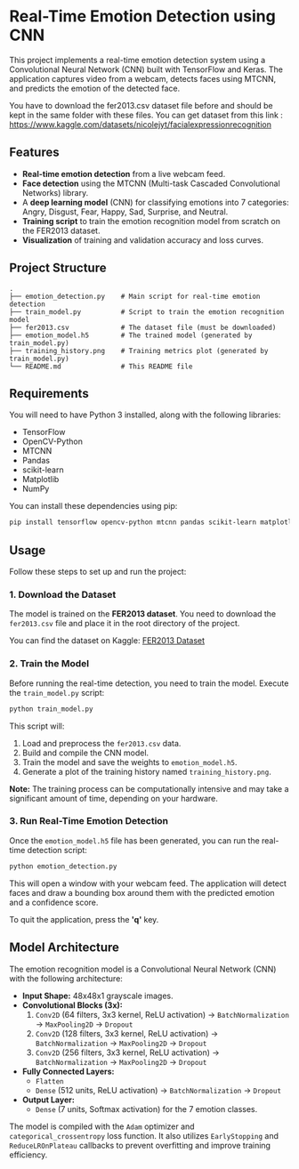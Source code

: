 # Real-Time Emotion Detection using CNN

This project implements a real-time emotion detection system using a Convolutional Neural Network (CNN) built with TensorFlow and Keras. The application captures video from a webcam, detects faces using MTCNN, and predicts the emotion of the detected face.

You have to download the fer2013.csv dataset file before and should be kept in the same folder with these files.
You can get dataset from this link : https://www.kaggle.com/datasets/nicolejyt/facialexpressionrecognition

## Features

  - **Real-time emotion detection** from a live webcam feed.
  - **Face detection** using the MTCNN (Multi-task Cascaded Convolutional Networks) library.
  - A **deep learning model** (CNN) for classifying emotions into 7 categories: Angry, Disgust, Fear, Happy, Sad, Surprise, and Neutral.
  - **Training script** to train the emotion recognition model from scratch on the FER2013 dataset.
  - **Visualization** of training and validation accuracy and loss curves.

## Project Structure

```
.
├── emotion_detection.py    # Main script for real-time emotion detection
├── train_model.py          # Script to train the emotion recognition model
├── fer2013.csv             # The dataset file (must be downloaded)
├── emotion_model.h5        # The trained model (generated by train_model.py)
├── training_history.png    # Training metrics plot (generated by train_model.py)
└── README.md               # This README file
```

## Requirements

You will need to have Python 3 installed, along with the following libraries:

  - TensorFlow
  - OpenCV-Python
  - MTCNN
  - Pandas
  - scikit-learn
  - Matplotlib
  - NumPy

You can install these dependencies using pip:

```bash
pip install tensorflow opencv-python mtcnn pandas scikit-learn matplotlib numpy
```

## Usage

Follow these steps to set up and run the project:

### 1\. Download the Dataset

The model is trained on the **FER2013 dataset**. You need to download the `fer2013.csv` file and place it in the root directory of the project.

You can find the dataset on Kaggle: [FER2013 Dataset](https://www.google.com/search?q=https://www.kaggle.com/c/challenges-in-representation-learning-facial-expression-recognition-challenge/data)

### 2\. Train the Model

Before running the real-time detection, you need to train the model. Execute the `train_model.py` script:

```bash
python train_model.py
```

This script will:

1.  Load and preprocess the `fer2013.csv` data.
2.  Build and compile the CNN model.
3.  Train the model and save the weights to `emotion_model.h5`.
4.  Generate a plot of the training history named `training_history.png`.

**Note:** The training process can be computationally intensive and may take a significant amount of time, depending on your hardware.

### 3\. Run Real-Time Emotion Detection

Once the `emotion_model.h5` file has been generated, you can run the real-time detection script:

```bash
python emotion_detection.py
```

This will open a window with your webcam feed. The application will detect faces and draw a bounding box around them with the predicted emotion and a confidence score.

To quit the application, press the **'q'** key.

## Model Architecture

The emotion recognition model is a Convolutional Neural Network (CNN) with the following architecture:

  - **Input Shape:** 48x48x1 grayscale images.
  - **Convolutional Blocks (3x):**
    1.  `Conv2D` (64 filters, 3x3 kernel, ReLU activation) -\> `BatchNormalization` -\> `MaxPooling2D` -\> `Dropout`
    2.  `Conv2D` (128 filters, 3x3 kernel, ReLU activation) -\> `BatchNormalization` -\> `MaxPooling2D` -\> `Dropout`
    3.  `Conv2D` (256 filters, 3x3 kernel, ReLU activation) -\> `BatchNormalization` -\> `MaxPooling2D` -\> `Dropout`
  - **Fully Connected Layers:**
      - `Flatten`
      - `Dense` (512 units, ReLU activation) -\> `BatchNormalization` -\> `Dropout`
  - **Output Layer:**
      - `Dense` (7 units, Softmax activation) for the 7 emotion classes.

The model is compiled with the `Adam` optimizer and `categorical_crossentropy` loss function. It also utilizes `EarlyStopping` and `ReduceLROnPlateau` callbacks to prevent overfitting and improve training efficiency.
